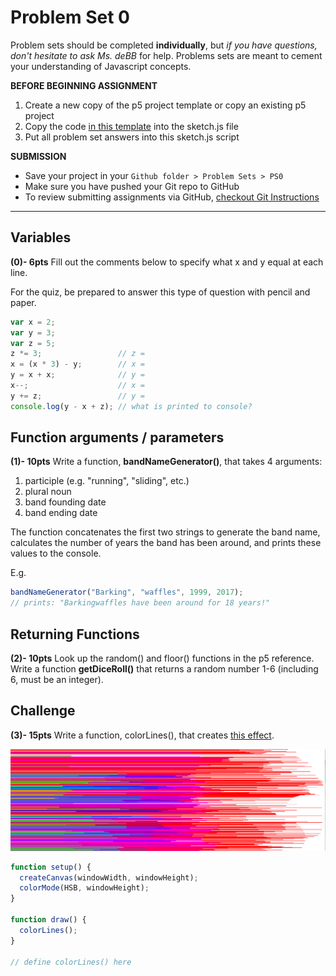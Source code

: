# Problem Set 0

Problem sets should be completed **individually**, but *if you have questions, don't hesitate to ask Ms. deBB* for help. Problems sets are meant to cement your understanding of Javascript concepts.

**BEFORE BEGINNING ASSIGNMENT**

1. Create a new copy of the p5 project template or copy an existing p5 project
2. Copy the code [in this template](../templates/ps0_template.md) into the sketch.js file
3. Put all problem set answers into this sketch.js script

**SUBMISSION**

* Save your project in your `Github folder > Problem Sets > PS0`
* Make sure you have pushed your Git repo to GitHub
* To review submitting assignments via GitHub, [checkout Git Instructions](https://github.com/Isidore-Newman-School/Creative-Coding-S2017/blob/master/Git%20Instructions/3_submitting.md)

---

## Variables

**(0)- 6pts** Fill out the comments below to specify what x and y equal at each line.

For the quiz, be prepared to answer this type of question with pencil and paper.

```javascript
var x = 2;  
var y = 3;
var z = 5;
z *= 3;                 // z =
x = (x * 3) - y;        // x =
y = x + x;              // y =
x--;                    // x =
y += z;                 // y =
console.log(y - x + z); // what is printed to console?
```

## Function arguments / parameters

**(1)- 10pts** Write a function, **bandNameGenerator()**, that takes 4 arguments:
1. participle (e.g. "running", "sliding", etc.)
2. plural noun
3. band founding date
4. band ending date

The function concatenates the first two strings to generate the band name, calculates the number of years the band has been around, and prints these values to the console.

E.g.

```javascript
bandNameGenerator("Barking", "waffles", 1999, 2017);
// prints: "Barkingwaffles have been around for 18 years!"
```

## Returning Functions

**(2)- 10pts** Look up the random() and floor() functions in the p5 reference. Write a function **getDiceRoll()** that returns a random number 1-6 (including 6, must be an integer).

## Challenge

**(3)- 15pts** Write a function, colorLines(), that creates [this effect](https://jennadeboisblanc.github.io/examples/ps0/index.html).

![alt text](images/rainline.png)

```javascript
function setup() {
  createCanvas(windowWidth, windowHeight);
  colorMode(HSB, windowHeight);
}

function draw() {
  colorLines();
}

// define colorLines() here
```
